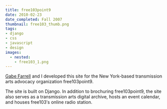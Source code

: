 ```yaml
---
title: free103point9
date: 2010-02-23
date_completed: Fall 2007
thumbnail: free103_thumb.png
tags:
- django
- css
- javascript
- design
images:
  - nested:
    - free103_1.png
---
```


<a href="http://github.com/gsf">Gabe Farrell</a> and I developed this site for the New York-based transmission arts advocacy organization free103point9.

The site is built on Django. In addition to brochuring free103point9, the site also serves as a transmission arts digital archive, hosts an event calendar, and houses free103′s online radio station.
